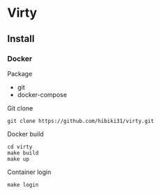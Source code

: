 # Virty

## Install

### Docker

Package

- git
- docker-compose

Git clone

```
git clone https://github.com/hibiki31/virty.git
```

Docker build

```
cd virty
make build
make up
```

Container login

```
make login
```

